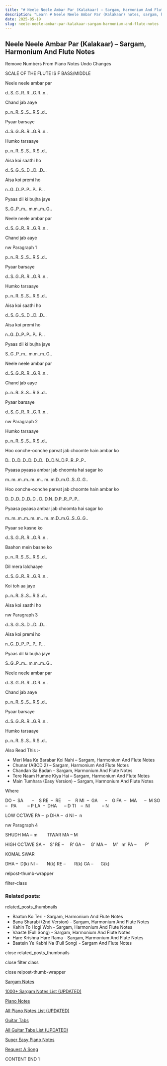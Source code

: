 ```yaml
---
title: "# Neele Neele Ambar Par (Kalakaar) – Sargam, Harmonium And Flute Notes"
description: "Learn # Neele Neele Ambar Par (Kalakaar) notes, sargam, harmonium notations and flute notes. Easy step-by-step tutorial for beginners."
date: 2025-05-19
slug: neele-neele-ambar-par-kalakaar-sargam-harmonium-and-flute-notes
---
```


## Neele Neele Ambar Par (Kalakaar) – Sargam, Harmonium And Flute Notes

Remove Numbers From Piano Notes
Undo Changes

SCALE OF THE FLUTE IS F BASS/MIDDLE

Neele neele ambar par

d..S..G..R..R…G.R..n..

Chand jab aaye

p..n..R..S..S…R.S..d..

Pyaar barsaye

d..S..G..R..R…G.R..n..

Humko tarsaaye

p..n..R..S..S…R.S..d..

Aisa koi saathi ho

d..S..G..S..D…D…D…

Aisa koi premi ho

n..G..D..P..P…P…P…

Pyaas dil ki bujha jaye

S..G..P..m.. m.m..m..G..

Neele neele ambar par

d..S..G..R..R…G.R..n..

Chand jab aaye

nw Paragraph 1

p..n..R..S..S…R.S..d..

Pyaar barsaye

d..S..G..R..R…G.R..n..

Humko tarsaaye

p..n..R..S..S…R.S..d..

Aisa koi saathi ho

d..S..G..S..D…D…D…

Aisa koi premi ho

n..G..D..P..P…P…P…

Pyaas dil ki bujha jaye

S..G..P..m.. m.m..m..G..

Neele neele ambar par

d..S..G..R..R…G.R..n..

Chand jab aaye

p..n..R..S..S…R.S..d..

Pyaar barsaye

d..S..G..R..R…G.R..n..

nw Paragraph 2

Humko tarsaaye

p..n..R..S..S…R.S..d..

Hoo oonche-oonche parvat jab choomte hain ambar ko

D.. D..D..D..D..D..D.. D..D.N..D.P..R..P..P..

Pyaasa pyaasa ambar jab choomta hai sagar ko

m..m..m..m..m..m.. m..m.D..m.G..S..G..G..

Hoo oonche-oonche parvat jab choomte hain ambar ko

D..D..D..D..D..D.. D..D.N..D.P..R..P..P..

Pyaasa pyaasa ambar jab choomta hai sagar ko

m..m..m..m..m..m.. m..m.D..m.G..S..G..G..

Pyaar se kasne ko

d..S..G..R..R…G.R..n..

Baahon mein basne ko

p..n..R..S..S…R.S..d..

Dil mera lalchaaye

d..S..G..R..R…G.R..n..

Koi toh aa jaye

p..n..R..S..S…R.S..d..

Aisa koi saathi ho

nw Paragraph 3

d..S..G..S..D…D…D…

Aisa koi premi ho

n..G..D..P..P…P…P…

Pyaas dil ki bujha jaye

S..G..P..m.. m.m..m..G..

Neele neele ambar par

d..S..G..R..R…G.R..n..

Chand jab aaye

p..n..R..S..S…R.S..d..

Pyaar barsaye

d..S..G..R..R…G.R..n..

Humko tarsaaye

p..n..R..S..S…R.S..d..

Also Read This :-

* Meri Maa Ke Barabar Koi Nahi – Sargam, Harmonium And Flute Notes
* Chunar (ABCD 2) – Sargam, Harmonium And Flute Notes
* Chandan Sa Badan – Sargam, Harmonium And Flute Notes
* Tere Naam Humne Kiya Hai – Sargam, Harmonium And Flute Notes
* Main Tumhara (Easy Version) – Sargam, Harmonium And Flute Notes

Where

DO –  SA       –    S
RE  –  RE      –    R
MI  –  GA      –    G
FA  –   MA      –  M
SO  –   PA         – P
LA  –  DHA      – D
TI    –  NI          – N

LOW OCTAVE
PA –  p
DHA –  d
NI –  n

nw Paragraph 4

SHUDH MA – m        TIWAR MA – M

HIGH OCTAVE
SA –    S’
RE –     R’
GA –     G’
MA –     M’   m’
PA –       P’

KOMAL SWAR

DHA –  D(k)
NI –       N(k)
RE –       R(k)
GA –      G(k)

relpost-thumb-wrapper

filter-class

### Related posts:

related_posts_thumbnails

* Baaton Ko Teri - Sargam, Harmonium And Flute Notes
* Bana Sharabi (2nd Version) - Sargam, Harmonium And Flute Notes
* Kahin To Hogi Woh - Sargam, Harmonium And Flute Notes
* Vaaste (Full Song) - Sargam, Harmonium And Flute Notes
* Hare Krishna Hare Rama - Sargam, Harmonium And Flute Notes
* Baatein Ye Kabhi Na (Full Song) - Sargam And Flute Notes

close related_posts_thumbnails

close filter class

close relpost-thumb-wrapper

[Sargam Notes](https://www.notationsworld.com/sargam-notes.html)

[1000+ Sargam Notes List (UPDATED)](https://www.notationsworld.com/all-songs-list-sargam-notes.html)

[Piano Notes](https://www.notationsworld.com/piano-notes.html)

[All Piano Notes List (UPDATED)](https://www.notationsworld.com/all-songs-list-piano-notes.html)

[Guitar Tabs](https://www.notationsworld.com/guitar-tabs.html)

[All Guitar Tabs List (UPDATED)](https://www.notationsworld.com/all-songs-list-guitar-tabs.html)

[Super Easy Piano Notes](https://studywall.in/)

[Request A Song](https://www.notationsworld.com/request-a-song.html)

CONTENT END 1


